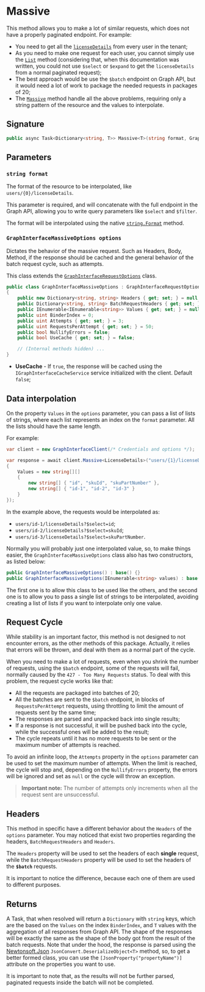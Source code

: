 # Massive

This method allows you to make a lot of similar requests, which does not have a properly paginated endpoint. For example:

* You need to get all the [`licenseDetails`](https://docs.microsoft.com/pt-br/graph/api/user-list-licensedetails) from every user in the tenant;
* As you need to make one request for each user, you cannot simply use the [`List`](List.md) method (considering that, when this documentation was written, you could not use `$select` or `$expand` to get the `licenseDetails` from a normal paginated request);
* The best approach would be use the `$batch` endpoint on Graph API, but it would need a lot of work to package the needed requests in packages of 20;
* The [`Massive`](Massive.md) method handle all the above problems, requiring only a string pattern of the resource and the values to interpolate.

## Signature

```csharp
public async Task<Dictionary<string, T>> Massive<T>(string format, GraphInterfaceMassiveOptions options) where T : class
```

## Parameters

### `string format`

The format of the resource to be interpolated, like `users/{0}/licenseDetails`.

This parameter is required, and will concatenate with the full endpoint in the Graph API, allowing you to write query parameters like `$select` and `$filter`.

The format will be interpolated using the native [`string.Format`](https://docs.microsoft.com/pt-br/dotnet/api/system.string.format) method.

### `GraphInterfaceMassiveOptions options`

Dictates the behavior of the massive request. Such as Headers, Body, Method, if the response should be cached and the general behavior of the batch request cycle, such as attempts.

This class extends the [`GraphInterfaceRequestOptions`](RequestOptions.md) class.

```csharp
public class GraphInterfaceMassiveOptions : GraphInterfaceRequestOptions
{
    public new Dictionary<string, string> Headers { get; set; } = null;
    public Dictionary<string, string> BatchRequestHeaders { get; set; } = new Dictionary<string, string>();
    public IEnumerable<IEnumerable<string>> Values { get; set; } = null;
    public uint BinderIndex = 0;
    public uint Attempts { get; set; } = 3;
    public uint RequestsPerAttempt { get; set; } = 50;
    public bool NullifyErrors = false;
    public bool UseCache { get; set; } = false;

    // (Internal methods hidden) ...
}
```

* **UseCache** - If `true`, the response will be cached using the `IGraphInterfaceCacheService` service initialized with the client. Default `false`;

## Data interpolation

On the property `Values` in the `options` parameter, you can pass a list of lists of strings, where
each list represents an index on the `format` parameter. All the lists should have the same length.

For example:

```csharp
var client = new GraphInterfaceClient(/* Credentials and options */);

var response = await client.Massive<LicenseDetails>("users/{1}/licenseDetails?$select={0}", new GraphInterfaceMassiveOptions
{
    Values = new string[][]
    {
        new string[] { "id", "skuId", "skuPartNumber" },
        new string[] { "id-1", "id-2", "id-3" }
    }
});
```

In the example above, the requests would be interpolated as:

* `users/id-1/licenseDetails?$select=id`;
* `users/id-2/licenseDetails?$select=skuId`;
* `users/id-3/licenseDetails?$select=skuPartNumber`.

Normally you will probably just one interpolated value, so, to make things easier, the `GraphInterfaceMassiveOptions` class also has two constructors, as listed below:

```csharp
public GraphInterfaceMassiveOptions() : base() {}
public GraphInterfaceMassiveOptions(IEnumerable<string> values) : base();
```

The first one is to allow this class to be used like the others, and the second one is to allow you to pass a single list of strings to be interpolated, avoiding creating a list of lists if you want to interpolate only one value.

## Request Cycle

While stability is an important factor, this method is not designed to not encounter errors, as the other methods of this package. Actually, it relies that errors will be thrown, and deal with them as a normal part of the cycle.

When you need to make a lot of requests, even when you shrink the number of requests, using the `$batch` endpoint, some of the requests will fail, normally caused by the `427 - Too Many Requests` status. To deal with this problem, the request cycle works like that:

* All the requests are packaged into batches of 20;
* All the batches are sent to the `$batch` endpoint, in blocks of `RequestsPerAttempt` requests, using throttling to limit the amount of requests sent by the same time;
* The responses are parsed and unpacked back into single results;
* If a response is not successful, it will be pushed back into the cycle, while the successful ones will be added to the result;
* The cycle repeats until it has no more requests to be sent or the maximum number of attempts is reached.

To avoid an infinite loop, the `Attempts` property in the `options` parameter can be used to set the maximum number of attempts. When the limit is reached, the cycle will stop and, depending on the `NullifyErrors` property, the errors will be ignored and set as `null` or the cycle will throw an exception.

> **Important note:** The number of attempts only increments when all the request sent are unsuccessful.

## Headers

This method in specific have a different behavior about the `Headers` of the `options` parameter. You may noticed that exist two properties regarding the headers, `BatchRequestHeaders` and `Headers`.

The `Headers` property will be used to set the headers of each **single** request, while the `BatchRequestHeaders` property will be used to set the headers of the **`$batch`** requests.

It is important to notice the difference, because each one of them are used to different purposes.

## Returns

A Task, that when resolved will return a `Dictionary` with `string` keys, which are the based on the `Values` on the index `BinderIndex`, and `T` values with the aggregation of all responses from Graph API. The shape of the responses will be exactly the same as the shape of the body got from the result of the batch requests. Note that under the hood, the response is parsed using the [Newtonsoft.Json](https://www.nuget.org/packages/Newtonsoft.Json/) `JsonConvert.DeserializeObject<T>` method, so, to get a better formed class, you can use the `[JsonProperty("propertyName")]` attribute on the properties you want to use.

It is important to note that, as the results will not be further parsed, paginated requests inside the batch will not be completed.
